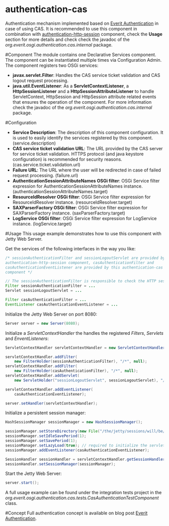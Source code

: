 authentication-cas
==================

Authentication mechanism implemented based on [Everit Authentication][1] in 
case of using CAS. It is recommended to use this component in combination with
[authentication-http-session][2] component, check the **Usage** section for 
more details and check check the javadoc of the 
*org.everit.osgi.authentication.cas.internal* package.

#Component
The module contains one Declarative Services component. The component can be 
instantiated multiple times via Configuration Admin. The component registers 
two OSGi services:
 - **javax.servlet.Filter**: Handles the CAS service ticket validation and CAS 
 logout request processing.
 - **java.util.EventListener**: As a **ServletContextListener**, a 
 **HttpSessionListener** and a **HttpSessionAttributeListener** to handle 
 ServletContext, HttpSession and HttpSession attribute related events that 
 ensures the operation of the component. For more information check the 
 javadoc of the *org.everit.osgi.authentication.cas.internal* package.

#Configuration
 - **Service Description**: The description of this component configuration. 
 It is used to easily identify the services registered by this component. 
 (service.description)
 - **CAS service ticket validation URL**: The URL provided by the CAS server 
 for service ticket validation. HTTPS protocol (and java keystore 
 configuration) is recommended for security reasons. 
 (cas.service.ticket.validation.url)
 - **Failure URL**: The URL where the user will be redirected in case of 
 failed request processing. (failure.url)
 - **AuthenticationSessionAttributeNames OSGi filter**: OSGi Service filter 
 expression for AuthenticationSessionAttributeNames instance. 
 (authenticationSessionAttributeNames.target)
 - **ResourceIdResolver OSGi filter**: OSGi Service filter expression for 
 ResourceIdResolver instance. (resourceIdResolver.target)
 - **SAXParserFactory OSGi filter**: OSGi Service filter expression for 
 SAXParserFactory instance. (saxParserFactory.target)
 - **LogService OSGi filter**: OSGi Service filter expression for LogService 
 instance. (logService.target)

#Usage
This usage example demonstrates how to use this component with Jetty Web 
Server.

Get the services of the following interfaces in the way you like:

```java
/* sessionAuthenticationFilter and sessionLogoutServlet are provided by the 
authentication-http-session component, casAuthenticationFilter and 
casAuthenticationEventListener are provided by this authentication-cas 
component */

// The sessionAuthenticationFilter is responsible to check the HTTP session
Filter sessionAuthenticationFilter = ... 
Servlet sessionLogoutServlet = ...

Filter casAuthenticationFilter = ...
EventListener casAuthenticationEventListener = ...
```

Initialize the Jetty Web Server on port 8080:

```java
Server server = new Server(8080);
```

Initialize a *ServletContextHandler* the handles the registered *Filters*, 
*Servlets* and *EnventListeners*:

```java
ServletContextHandler servletContextHandler = new ServletContextHandler(ServletContextHandler.SESSIONS);

servletContextHandler.addFilter(
	new FilterHolder(sessionAuthenticationFilter), "/*", null);
servletContextHandler.addFilter(
	new FilterHolder(casAuthenticationFilter), "/*", null);
servletContextHandler.addServlet(
	new ServletHolder("sessionLogoutServlet", sessionLogoutServlet), "/logout");

servletContextHandler.addEventListener(
	casAuthenticationEventListener);

server.setHandler(servletContextHandler);
```

Initialize a persistent session manager:

```java
HashSessionManager sessionManager = new HashSessionManager();

sessionManager.setStoreDirectory(new File("/the/jetty/sessions/will/be/stored/here/"));
sessionManager.setIdleSavePeriod(1);
sessionManager.setSavePeriod(1);
sessionManager.setLazyLoad(true); // required to initialize the servlet context before restoring the sessions
sessionManager.addEventListener(casAuthenticationEventListener);

SessionHandler sessionHandler = servletContextHandler.getSessionHandler();
sessionHandler.setSessionManager(sessionManager);
```

Start the Jetty Web Server:

```java
server.start();
```

A full usage example can be found under the integration tests project in the 
*org.everit.osgi.authentication.cas.tests.CasAuthenticationTestComponent* 
class.

#Concept
Full authentication concept is available on blog post 
[Everit Authentication][1].

[1]: http://everitorg.wordpress.com/2014/07/31/everit-authentication/
[2]: https://github.com/everit-org/authentication-http-session
